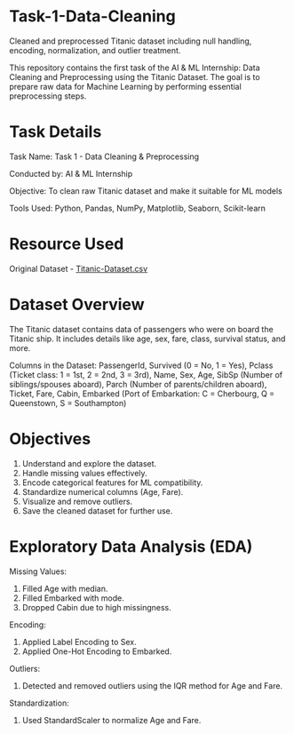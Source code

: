 # Task-1-Data-Cleaning
Cleaned and preprocessed Titanic dataset including null handling, encoding, normalization, and outlier treatment.

  This repository contains the first task of the AI & ML Internship: Data Cleaning and Preprocessing using the Titanic Dataset. The goal is to prepare raw data for Machine Learning by performing essential preprocessing steps.

# Task Details

Task Name: Task 1 - Data Cleaning & Preprocessing

Conducted by: AI & ML Internship

Objective: To clean raw Titanic dataset and make it suitable for ML models

Tools Used: Python, Pandas, NumPy, Matplotlib, Seaborn, Scikit-learn

# Resource Used

Original Dataset - [Titanic-Dataset.csv](https://github.com/user-attachments/files/20443825/Titanic-Dataset.csv)

# Dataset Overview

The Titanic dataset contains data of passengers who were on board the Titanic ship. It includes details like age, sex, fare, class, survival status, and more.

Columns in the Dataset:
PassengerId, Survived (0 = No, 1 = Yes), Pclass (Ticket class: 1 = 1st, 2 = 2nd, 3 = 3rd), Name, Sex, Age, SibSp (Number of siblings/spouses aboard), Parch (Number of parents/children aboard), Ticket, Fare, Cabin, Embarked (Port of Embarkation: C = Cherbourg, Q = Queenstown, S = Southampton)

# Objectives

1. Understand and explore the dataset.
2. Handle missing values effectively.
3. Encode categorical features for ML compatibility.
4. Standardize numerical columns (Age, Fare).
5. Visualize and remove outliers.
6. Save the cleaned dataset for further use.

# Exploratory Data Analysis (EDA)
Missing Values:
1. Filled Age with median.
2. Filled Embarked with mode.
3. Dropped Cabin due to high missingness.

Encoding:
1. Applied Label Encoding to Sex.
2. Applied One-Hot Encoding to Embarked.

Outliers:
1. Detected and removed outliers using the IQR method for Age and Fare.

Standardization:
1. Used StandardScaler to normalize Age and Fare.

